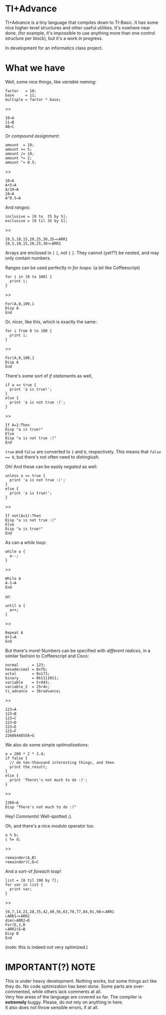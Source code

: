 TI+Advance
==========

TI+Advance is a tiny language that compiles down to TI-Basic. It has some nice higher-level structures and other useful utilities.
It's nowhere near done, (for example, it's impossible to use anything more than one control structure per block), but it's a work in progress.

In development for an informatics class project.

What we have
============

Well, some nice things, like *variable naming*:

    factor   = 10;
    base     = 11;
    multiple = factor * base;

\>>

    10→A
    11→B
    AB→C

Or *compound assignment*:

    amount  = 10;
    amount += 5;
    amount /= 10;
    amount *= 2;
    amount ^= 0.5;

\>>

    10→A
    A+5→A
    A/10→A
    2A→A
    A^0.5→A

And *ranges*:

    inclusive = [0 to  35 by 5];
    exclusive = [0 til 35 by 5];

\>>

    {0,5,10,15,20,25,30,35→∟ARR1
    {0,5,10,15,20,25,30→∟ARR2

Arrays are enclosed in `[` `]`, not `{` `}`. They cannot (yet??) be nested, and may only contain numbers.

Ranges can be used perfectly in *for loops*: (a bit like Coffeescript)

    for i in [0 to 100] {
      print i;
    }

\>>

    For(A,0,100,1
    Disp A
    End

Or, nicer, like this, which is exactly the same:

    for i from 0 to 100 {
      print i;
    }

\>>

    For(A,0,100,1
    Disp A
    End

There's some sort of *if statement*s as well,

    if a == true {
      print 'a is true!';
    }
    else {
      print 'a is not true :(';
    }

\>>

    If A=1:Then
    Disp "a is true!"
    Else
    Disp "a is not true :("
    End

`true` and `false` are converted to `1` and `0`, respectively. This means that `false == 0`, but there's not often need to distingiush.

Oh! And these can be easily *negated* as well:

    unless a == true {
      print 'a is not true :(';
    }
    else {
      print 'a is true!';
    }

\>>

    If not(A=1):Then
    Disp "a is not true :("
    Else
    Disp "a is true!"
    End

As can a *while* loop:

    while a {
      a--;
    }

\>>

    While A
    A-1→A
    End

or:

    until a {
      a++;
    }

\>>

    Repeat A
    A+1→A
    End

But there's more! Numbers can be specified with *different radices*, in a similar fashion to Coffeescript and Coco:

    normal      = 123;
    hexadecimal = 0x7b;
    octal       = 0o173;
    binary      = 0b1111011;
    variable    = 5r443;
    variable_2  = 25r4n;
    ti_advance  = 36radvance;

\>>

    123→A
    123→B
    123→C
    123→D
    123→E
    123→F
    22606448558→G

We also do some simple *optimalisations*:

    a = 200 * 2 * 3.4;
    if false {
      // do ten-thousand interesting things, and then
      print the_result;
    }
    else {
      print 'There\'s not much to do :)';
    }

\>>

    1360→A
    Disp "There's not much to do :)"

Hey! *Comments*! Well-spotted ;).

Oh, and there's a nice *modulo* operator too.

    a % b;
    c %= d;

\>>

    remainder(A,B)
    remainder(C,D→C

And a sort-of *foreach* loop!

    list = [0 til 100 by 7];
    for var in list {
      print var;
    }

\>>

    {0,7,14,21,28,35,42,49,56,63,70,77,84,91,98→∟ARR1
    ∟ARR1→∟ARR2
    dim(∟ARR2→D
    For(E,1,D
    ∟ARR2(E→B
    Disp B
    End

(note: this is indeed not very optimized.)

IMPORTANT(?) NOTE
=================

This is under heavy development. Nothing works, but some things act like they do. No code optimization has been done. Some parts are over-commented, while others lack comments at all.  
Very few areas of the language are covered so far. The compiler is **extremely** buggy. Please, do not rely on anything in here.  
It also does not throw sensible errors, if at all.
